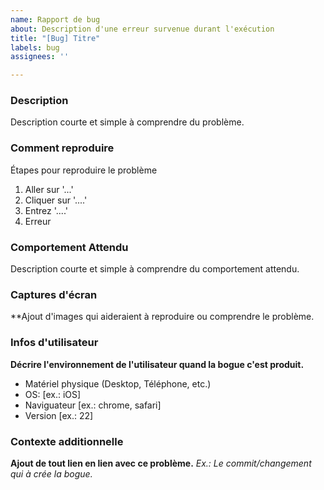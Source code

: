 ```yaml
---
name: Rapport de bug
about: Description d'une erreur survenue durant l'exécution
title: "[Bug] Titre"
labels: bug
assignees: ''

---
```


### Description
Description courte et simple à comprendre du problème.

### Comment reproduire
Étapes pour reproduire le problème
1. Aller sur '...'
2. Cliquer sur '....'
3. Entrez '....'
4. Erreur

### Comportement Attendu
Description courte et simple à comprendre du comportement attendu.

### Captures d'écran
**Ajout d'images qui aideraient à reproduire ou comprendre le problème.


### Infos d'utilisateur
**Décrire l'environnement de l'utilisateur quand la bogue c'est produit.**
 - Matériel physique (Desktop, Téléphone, etc.)
 - OS: [ex.: iOS]
 - Naviguateur [ex.: chrome, safari]
 - Version [ex.: 22]

### Contexte additionnelle
**Ajout de tout lien en lien avec ce problème.**
*Ex.: Le commit/changement qui à crée la bogue.*
